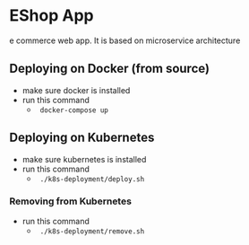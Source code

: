 # EShop App
e commerce web app. It is based on microservice architecture

## Deploying on Docker (from source)
- make sure docker is installed
- run this command
  - ` docker-compose up`
  

## Deploying on Kubernetes
- make sure kubernetes is installed
- run this command
  - ` ./k8s-deployment/deploy.sh`

### Removing from Kubernetes
- run this command
  - ` ./k8s-deployment/remove.sh`

